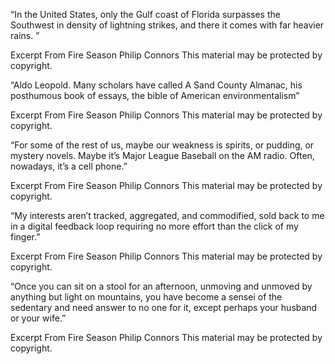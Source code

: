 “In the United States, only the Gulf coast of Florida surpasses the Southwest in density of lightning strikes, and there it comes with far heavier rains. ”

Excerpt From
Fire Season
Philip Connors
This material may be protected by copyright.

“Aldo Leopold. Many scholars have called A Sand County Almanac, his posthumous book of essays, the bible of American environmentalism”

Excerpt From
Fire Season
Philip Connors
This material may be protected by copyright.

“For some of the rest of us, maybe our weakness is spirits, or pudding, or mystery novels. Maybe it’s Major League Baseball on the AM radio. Often, nowadays, it’s a cell phone.”

Excerpt From
Fire Season
Philip Connors
This material may be protected by copyright.

“My interests aren’t tracked, aggregated, and commodified, sold back to me in a digital feedback loop requiring no more effort than the click of my finger.”

Excerpt From
Fire Season
Philip Connors
This material may be protected by copyright.


“Once you can sit on a stool for an afternoon, unmoving and unmoved by anything but light on mountains, you have become a sensei of the sedentary and need answer to no one for it, except perhaps your husband or your wife.”

Excerpt From
Fire Season
Philip Connors
This material may be protected by copyright.

